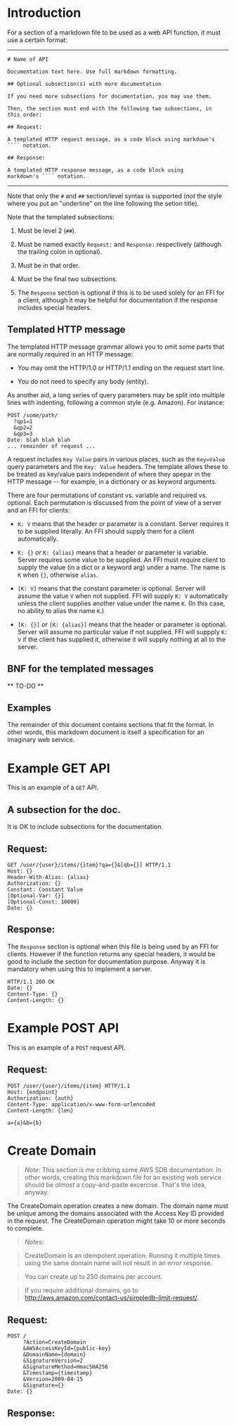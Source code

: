 # Introduction

For a section of a markdown file to be used as a web API function, it
must use a certain format:

---

    # Name of API

    Documentation text here. Use full markdown formatting.

    ## Optional subsection(s) with more documentation

    If you need more subsections for documentation, you may use them.

    Then, the section must end with the following two subsections, in
    this order:
    
    ## Request:

    A templated HTTP request message, as a code block using markdown's
    ```` notation.

    ## Response:

    A templated HTTP response message, as a code block using
    markdown's ```` notation.
 
---

Note that only the `#` and `##` section/level syntax is supported
(_not_ the style where you put an "underline" on the line following
the setion title).

Note that the templated subsections:

1. Must be level 2 (`##`).

2. Must be named exactly `Request:` and `Response:` respectively
   (although the trailing colon in optional).

3. Must be in that order.

4. Must be the final two subsections.

5. The `Response` section is optional if this is to be used solely for
   an FFI for a client, although it may be helpful for documentation
   if the response includes special headers.

## Templated HTTP message

The templated HTTP message grammar allows you to omit some parts that
are normally required in an HTTP message:

- You may omit the HTTP/1.0 or HTTP/1.1 ending on the request start
  line.

- You do not need to specify any body (entity).

As another aid, a long series of query parameters may be split into
multiple lines with indenting, following a common style
(e.g. Amazon). For instance:

    POST /some/path/
      ?qp1=1
      &qp2=2
      &qp3=3
    Date: blah blah blah
    ... remainder of request ...

A request includes `Key Value` pairs in various places, such as the
`Key=Value` query parameters and the `Key: Value` headers.  The
template allows these to be treated as key/value pairs independent of
where they apepar in the HTTP message -- for example, in a dictionary
or as keyword arguments.

There are four permutations of constant vs. variable and required
vs. optional. Each permutation is discussed from the point of view of
a server and an FFI for clients:

- `K: V` means that the header or parameter is a constant. Server
  requires it to be supplied literally.  An FFI should supply them
  for a client automatically.

- `K: {}` _or_ `K: {alias}` means that a header or parameter is
  variable.  Server requires some value to be supplied. An FFI must
  require client to supply the value (in a dict or a keyword arg)
  under a name. The name is `K` when `{}`, otherwise `alias`.

- `[K: V]` means that the constant parameter is optional. Server will
  assume the value `V` when not supplied. FFI will supply `K: V`
  automatically unless the client supplies another value under the
  name `K`.  (In this case, no ability to alias the name `K`.)

- `[K: {}]` _or_ `[K: {alias}]` means that the header or parameter is
  optional. Server will assume no particular value if not
  supplied. FFI will suppply `K: V` if the client has supplied it,
  otherwise it will supply nothing at all to the server.


## BNF for the templated messages

** TO-DO **

## Examples

The remainder of this document contains sections that fit the
format. In other words, this markdown document is itself a
specification for an imaginary web service.

# Example GET API

This is an example of a `GET` API.

## A subsection for the doc.

It is OK to include subsections for the documentation.

## Request:

````
GET /user/{user}/items/{item}?qa={}&[qb={}] HTTP/1.1
Host: {}
Header-With-Alias: {alias}
Authorization: {}
Constant: Constant Value
[Optional-Var: {}]
[Optional-Const: 10000]
Date: {}
````

## Response:

The `Response` section is optional when this file is being used by an
FFI for clients. However if the function returns any special headers,
it would be good to include the section for documentation
purpose. Anyway it is mandatory when using this to implement a server.

````
HTTP/1.1 200 OK
Date: {}
Content-Type: {}
Content-Length: {}
````

# Example POST API

This is an example of a `POST` request API.

## Request:

````
POST /user/{user}/items/{item} HTTP/1.1
Host: {endpoint}
Authorization: {auth}
Content-Type: application/x-www-form-urlencoded
Content-Length: {len}

a={a}&b={b}
````

# Create Domain

> _Note_: This section is me cribbing some AWS SDB documentation. In
>  other words, creating this markdown file for an existing web service
>  should be _almost_ a copy-and-paste excercise. That's the idea,
>  anyway.

The CreateDomain operation creates a new domain. The domain name must
be unique among the domains associated with the Access Key ID provided
in the request. The CreateDomain operation might take 10 or more
seconds to complete.

> _Notes_:

> CreateDomain is an idempotent operation. Running it multiple times
using the same domain name will not result in an error response.

> You can create up to 250 domains per account.

> If you require additional domains, go to
<http://aws.amazon.com/contact-us/simpledb-limit-request/>.

## Request:

````
POST /
     ?Action=CreateDomain
     &AWSAccessKeyId={public-key}
     &DomainName={domain}
     &SignatureVersion=2
     &SignatureMethod=HmacSHA256
     &Timestamp={timestamp}
     &Version=2009-04-15
     &Signature={}
Date: {}
````

## Response:

